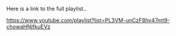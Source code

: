 Here is a link to the full playlist..

https://www.youtube.com/playlist?list=PL3VM-unCzF8hy47mt9-chowaHNjfkuEVz


